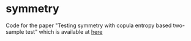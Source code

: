 # symmetry
Code for the paper "Testing symmetry with copula entropy based two-sample test" which is available at [here](https://www.researchgate.net/publication/392026851_Testing_Symmetry_with_Copula_Entropy_based_Two-Sample_Test)
